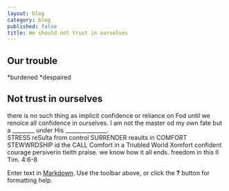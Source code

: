 ```yaml
---
layout: blog
category: blog
published: false
title: We should not trust in ourselves
---
```


## Our trouble
*burdened
*despaired
## Not trust in ourselves
there is no such thing as implicit confidence or reliance on Fod until we renoice all confidence in ourselves. 
I am not the master od my own fate but a ________ under His _______________.  
STRESS reSulta from control
SURRENDER reaults in COMFORT
STEWWRDSHIP id the CALL
Comfort in a Triubled World
Xomfort  confident courage persiverin tleith praise. 
we know how it all ends. freedom in this
II Tim. 4:6-8

Enter text in [Markdown](http://daringfireball.net/projects/markdown/). Use the toolbar above, or click the **?** button for formatting help.
